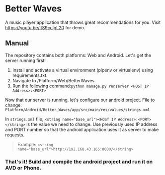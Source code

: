 # Better Waves

A music player application that throws great recommendations for you.
Visit https://youtu.be/ltS9cclgL20 for demo.

## Manual
The repository contains both platforms: Web and Android.
Let's get the server running first!
1. Install and activate a virtual environment (pipenv or virtualenv) using requirements.txt.
2. Navigate to /Platform/Web/BetterWaves.
3. Run the following command:`python manage.py runserver <HOST IP Address>:<PORT>`

Now that our server is running, let's configure our android project.
File to change: `Platform/Android/Better_Waves/app/src/main/res/values/strings.xml`

In `strings.xml` file, `<string name="base_url"><HOST IP Address>:<PORT></string>` is the value we need to change. Use previously used IP address and PORT number so that the android application uses it as server to make requests.
> Example: `<string name="base_url">http://192.168.43.165:8000/</string>`

### That's it! Build and compile the android project and run it on AVD or Phone.

